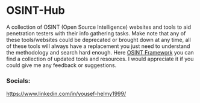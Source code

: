 # OSINT-Hub
A collection of OSINT (Open Source Intelligence) websites and tools to aid penetration testers with their info gathering tasks. Make note that any of these tools/websites could be deprecated or brought down at any time, all of these tools will always have a replacement you just need to understand the methodology and search hard enough. Here [OSINT Framework](https://osintframework.com/) you can find a collection of updated tools and resources.
I would appreciate it if you could give me any feedback or suggestions.

### Socials:
https://www.linkedin.com/in/yousef-helmy1999/